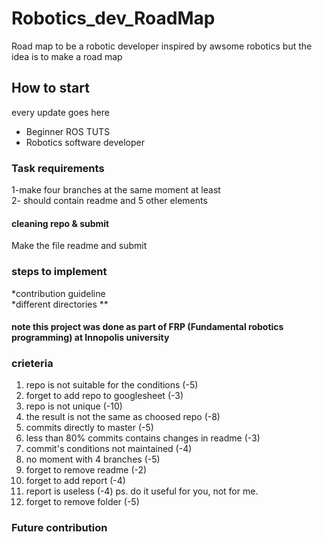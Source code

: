 # Robotics_dev_RoadMap
Road map to be a robotic developer
inspired by awsome robotics but the idea is to make a road map

## How to start
every update goes here
* Beginner ROS TUTS
* Robotics software developer
### Task requirements
1-make four branches at the same moment at least <br/>
2- should contain readme and 5 other elements <br/>

#### cleaning repo & submit
Make the file readme and submit

### steps to implement

*contribution guideline <br/>
*different directories
**

#### note this project was done as part of FRP (Fundamental robotics programming) at Innopolis university

### crieteria
1. repo is not suitable for the conditions (-5)
1. forget to add repo to googlesheet (-3)
1. repo is not unique (-10)
2. the result is not the same as choosed repo (-8)
2. commits directly to master (-5)
2. less than 80% commits contains changes in readme (-3)
2. commit's conditions not maintained (-4)
2. no moment with 4 branches (-5)
3. forget to remove readme (-2)
3. forget to add report (-4)
3. report is useless (-4) ps. do it useful for you, not for me.
3. forget to remove folder (-5)

### Future contribution
